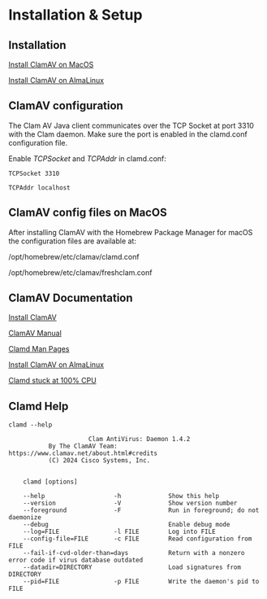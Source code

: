 # Installation & Setup


## Installation

[Install ClamAV on MacOS](https://www.liquidweb.com/blog/install-clamav/)

[Install ClamAV on AlmaLinux](https://truehost.com/support/knowledge-base/how-to-install-clamav-for-malware-scanning-on-linux/)



## ClamAV configuration

The Clam AV Java client communicates over the TCP Socket at port 3310 with the Clam daemon. 
Make sure the port is enabled in the clamd.conf configuration file.

Enable _TCPSocket_ and _TCPAddr_ in clamd.conf:

```
TCPSocket 3310

TCPAddr localhost
```


## ClamAV config files on MacOS

After installing ClamAV with the Homebrew Package Manager for macOS the configuration files
are available at:

/opt/homebrew/etc/clamav/clamd.conf

/opt/homebrew/etc/clamav/freshclam.conf



## ClamAV Documentation

[Install ClamAV](https://www.liquidweb.com/blog/install-clamav/)

[ClamAV Manual](https://docs.clamav.net/manual/Usage.html)

[Clamd Man Pages](https://linux.die.net/man/8/clamd)

[Install ClamAV on AlmaLinux](https://truehost.com/support/knowledge-base/how-to-install-clamav-for-malware-scanning-on-linux/)

[Clamd stuck at 100% CPU](https://anset.org/2019/08/30/fixing-clamd-stuck-at-100-cpu/)



## Clamd Help

```
clamd --help

                      Clam AntiVirus: Daemon 1.4.2
           By The ClamAV Team: https://www.clamav.net/about.html#credits
           (C) 2024 Cisco Systems, Inc.


    clamd [options]

    --help                   -h             Show this help
    --version                -V             Show version number
    --foreground             -F             Run in foreground; do not daemonize
    --debug                                 Enable debug mode
    --log=FILE               -l FILE        Log into FILE
    --config-file=FILE       -c FILE        Read configuration from FILE
    --fail-if-cvd-older-than=days           Return with a nonzero error code if virus database outdated
    --datadir=DIRECTORY                     Load signatures from DIRECTORY
    --pid=FILE               -p FILE        Write the daemon's pid to FILE
```

